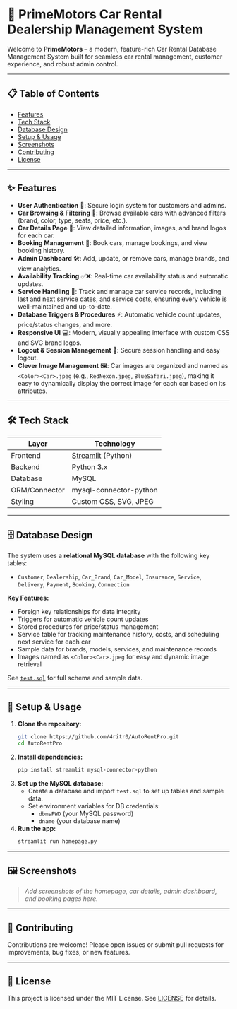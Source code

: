 # 🚗 PrimeMotors Car Rental Dealership Management System

Welcome to **PrimeMotors** – a modern, feature-rich Car Rental Database Management System built for seamless car rental management, customer experience, and robust admin control.

---

## 📋 Table of Contents

- [Features](#features)
- [Tech Stack](#tech-stack)
- [Database Design](#database-design)
- [Setup & Usage](#setup--usage)
- [Screenshots](#screenshots)
- [Contributing](#contributing)
- [License](#license)

---

## ✨ Features

- **User Authentication** 🔐: Secure login system for customers and admins.
- **Car Browsing & Filtering** 🚙: Browse available cars with advanced filters (brand, color, type, seats, price, etc.).
- **Car Details Page** 📄: View detailed information, images, and brand logos for each car.
- **Booking Management** 📝: Book cars, manage bookings, and view booking history.
- **Admin Dashboard** 🛠️: Add, update, or remove cars, manage brands, and view analytics.
- **Availability Tracking** ✅❌: Real-time car availability status and automatic updates.
- **Service Handling** 🧰: Track and manage car service records, including last and next service dates, and service costs, ensuring every vehicle is well-maintained and up-to-date.
- **Database Triggers & Procedures** ⚡: Automatic vehicle count updates, price/status changes, and more.
- **Responsive UI** 💻: Modern, visually appealing interface with custom CSS and SVG brand logos.
- **Logout & Session Management** 🔄: Secure session handling and easy logout.
- **Clever Image Management** 🖼️: Car images are organized and named as `<Color><Car>.jpeg` (e.g., `RedNexon.jpeg`, `BlueSafari.jpeg`), making it easy to dynamically display the correct image for each car based on its attributes.

---

## 🛠️ Tech Stack

| Layer         | Technology                                  |
| ------------- | ------------------------------------------- |
| Frontend      | [Streamlit](https://streamlit.io/) (Python) |
| Backend       | Python 3.x                                  |
| Database      | MySQL                                       |
| ORM/Connector | mysql-connector-python                      |
| Styling       | Custom CSS, SVG, JPEG                       |

---

## 🗄️ Database Design

The system uses a **relational MySQL database** with the following key tables:

- `Customer`, `Dealership`, `Car_Brand`, `Car_Model`, `Insurance`, `Service`, `Delivery`, `Payment`, `Booking`, `Connection`

**Key Features:**

- Foreign key relationships for data integrity
- Triggers for automatic vehicle count updates
- Stored procedures for price/status management
- Service table for tracking maintenance history, costs, and scheduling next service for each car
- Sample data for brands, models, services, and maintenance records
- Images named as `<Color><Car>.jpeg` for easy and dynamic image retrieval

See [`test.sql`](test.sql) for full schema and sample data.

---

## 🚀 Setup & Usage

1. **Clone the repository:**
   ```sh
   git clone https://github.com/4ritr0/AutoRentPro.git
   cd AutoRentPro
   ```
2. **Install dependencies:**
   ```sh
   pip install streamlit mysql-connector-python
   ```
3. **Set up the MySQL database:**
   - Create a database and import `test.sql` to set up tables and sample data.
   - Set environment variables for DB credentials:
     - `dbmsPWD` (your MySQL password)
     - `dname` (your database name)
4. **Run the app:**
   ```sh
   streamlit run homepage.py
   ```

---

## 🖼️ Screenshots

> _Add screenshots of the homepage, car details, admin dashboard, and booking pages here._

---

## 🤝 Contributing

Contributions are welcome! Please open issues or submit pull requests for improvements, bug fixes, or new features.

---

## 📄 License

This project is licensed under the MIT License. See [LICENSE](LICENSE) for details.

